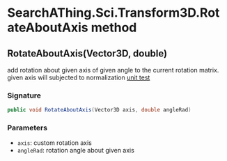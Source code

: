 # SearchAThing.Sci.Transform3D.RotateAboutAxis method
## RotateAboutAxis(Vector3D, double)
add rotation about given axis of given angle to the current rotation matrix.
            given axis will subjected to normalization
            [unit test](/test/Transform3D/Transform3DTest_0001.cs)

### Signature
```csharp
public void RotateAboutAxis(Vector3D axis, double angleRad)
```
### Parameters
- `axis`: custom rotation axis
- `angleRad`: rotation angle about given axis

